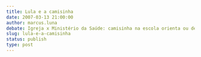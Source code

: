 ```yaml
---
title: Lula e a camisinha
date: 2007-03-13 21:00:00
author: marcus.luna
debate: Igreja x Ministério da Saúde: camisinha na escola orienta ou desorienta?
slug: lula-e-a-camisinha
status: publish 
type: post
---
```



